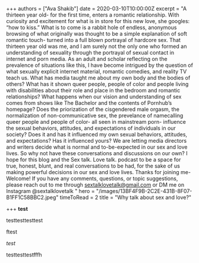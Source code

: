 +++
authors = ["Ava Shakib"]
date = 2020-03-10T10:00:00Z
excerpt = "A thirteen year old- for the first time, enters a romantic relationship. With curiosity and excitement for what is in store for this new love, she googles: “how to kiss.” What is to come is a rabbit hole of endless, anonymous browsing of what originally was thought to be a simple explanation of soft romantic touch- turned into a full blown portrayal of hardcore sex. That thirteen year old was me, and I am surely not the only one who formed an understanding of sexuality through the portrayal of sexual contact in internet and porn media. As an adult and scholar reflecting on the prevalence of situations like this, I have become intrigued by the question of what sexually explicit internet material, romantic comedies, and reality TV teach us.   What has media taught me about my own body and the bodies of others? What has it shown queer people, people of color and people living with disabilities about their role and place in the bedroom and romantic relationships? What happens when our vision and understanding of sex comes from shows like The Bachelor and the contents of Pornhub’s homepage?   Does the priorization of the cisgendered male orgasm, the normalization of non-communicative sex, the prevelance of namecalling queer people and people of color- all seen in mainstream porn- influence the sexual behaviors, attitudes, and expectations of individuals in our society? Does it and has it influenced my own sexual behaviors, attitudes, and expectations? Has it influenced yours?  We are letting media directors and writers decide what is normal and to-be-expected in our sex and love lives. So why not have these conversations and discussions on our own? I hope for this blog and the Sex talk. Love talk. podcast to be a space for true, honest, blunt, and real conversations to be had, for the sake of us making powerful decisions in our sex and love lives. Thanks for joining me- Welcome!   If you have any comments, questions, or topic suggestions, please reach out to me through sextalklovetalk@gmail.com or DM me on Instagram @sextalklovetalk "
hero = "/images/13BF4F9B-2C2E-431B-8F07-B1FF1C58BBC2.jpeg"
timeToRead = 2
title = "Why talk about sex and love?"

+++
**test**

testtesttesttest

ftest

_test_

testtesttestfffh